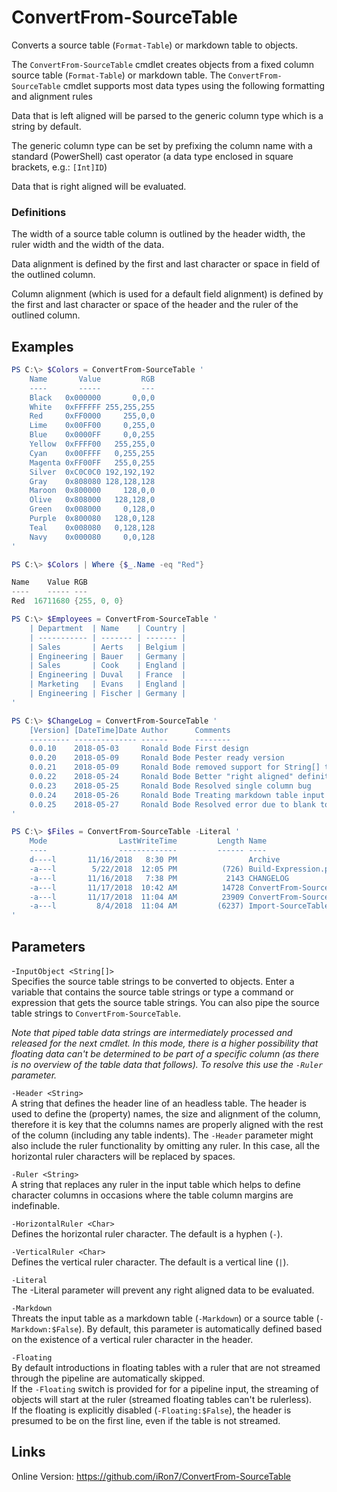 # ConvertFrom-SourceTable
Converts a source table (`Format-Table`) or markdown table to objects.

The `ConvertFrom-SourceTable` cmdlet creates objects from a fixed column
source table (`Format-Table`) or markdown table. The `ConvertFrom-SourceTable`
cmdlet supports most data types using the following formatting and alignment
rules

Data that is left aligned will be parsed to the generic column type
which is a string by default.

The generic column type can be set by prefixing the column name with
a standard (PowerShell) cast operator (a data type enclosed in
square brackets, e.g.: `[Int]ID`)

Data that is right aligned will be evaluated.

### Definitions
The width of a source table column is outlined by the header width,
the ruler width and the width of the data.

Data alignment is defined by the first and last character or space
in field of the outlined column.

Column alignment (which is used for a default field alignment) is
defined by the first and last character or space of the header and
the ruler of the outlined column.

## Examples

```powershell
PS C:\> $Colors = ConvertFrom-SourceTable '
	Name       Value         RGB
	----       -----         ---
	Black   0x000000       0,0,0
	White   0xFFFFFF 255,255,255
	Red     0xFF0000     255,0,0
	Lime    0x00FF00     0,255,0
	Blue    0x0000FF     0,0,255
	Yellow  0xFFFF00   255,255,0
	Cyan    0x00FFFF   0,255,255
	Magenta 0xFF00FF   255,0,255
	Silver  0xC0C0C0 192,192,192
	Gray    0x808080 128,128,128
	Maroon  0x800000     128,0,0
	Olive   0x808000   128,128,0
	Green   0x008000     0,128,0
	Purple  0x800080   128,0,128
	Teal    0x008080   0,128,128
	Navy    0x000080     0,0,128
'

PS C:\> $Colors | Where {$_.Name -eq "Red"}

Name    Value RGB
----    ----- ---
Red  16711680 {255, 0, 0}
```

```powershell
PS C:\> $Employees = ConvertFrom-SourceTable '
	| Department  | Name    | Country |
	| ----------- | ------- | ------- |
	| Sales       | Aerts   | Belgium |
	| Engineering | Bauer   | Germany |
	| Sales       | Cook    | England |
	| Engineering | Duval   | France  |
	| Marketing   | Evans   | England |
	| Engineering | Fischer | Germany |
'
```

```powershell
PS C:\> $ChangeLog = ConvertFrom-SourceTable '
	[Version] [DateTime]Date Author      Comments
	--------- -------------- ------      --------
	0.0.10    2018-05-03     Ronald Bode First design
	0.0.20    2018-05-09     Ronald Bode Pester ready version
	0.0.21    2018-05-09     Ronald Bode removed support for String[] types
	0.0.22    2018-05-24     Ronald Bode Better "right aligned" definition
	0.0.23    2018-05-25     Ronald Bode Resolved single column bug
	0.0.24    2018-05-26     Ronald Bode Treating markdown table input as an option
	0.0.25    2018-05-27     Ronald Bode Resolved error due to blank top lines
'
```

```powershell
PS C:\> $Files = ConvertFrom-SourceTable -Literal '
	Mode                LastWriteTime         Length Name
	----                -------------         ------ ----
	d----l       11/16/2018   8:30 PM                Archive
	-a---l        5/22/2018  12:05 PM          (726) Build-Expression.ps1
	-a---l       11/16/2018   7:38 PM           2143 CHANGELOG
	-a---l       11/17/2018  10:42 AM          14728 ConvertFrom-SourceTable.ps1
	-a---l       11/17/2018  11:04 AM          23909 ConvertFrom-SourceTable.Tests.ps1
	-a---l         8/4/2018  11:04 AM         (6237) Import-SourceTable.ps1
'
```
## Parameters
-`InputObject <String[]>`  
Specifies the source table strings to be converted to objects.
Enter a variable that contains the source table strings or type a
command or expression that gets the source table strings.
You can also pipe the source table strings to `ConvertFrom-SourceTable`.

*Note that piped table data strings are intermediately processed and
released for the next cmdlet. In this mode, there is a higher
possibility that floating data can't be determined to be part of
a specific column (as there is no overview of the table data that
follows). To resolve this use the `-Ruler` parameter.*

`-Header <String>`  
A string that defines the header line of an headless table. The header
is used to define the (property) names, the size and alignment of the
column, therefore it is key that the columns names are properly aligned
with the rest of the column (including any table indents).
The `-Header` parameter might also include the ruler functionality by
omitting any ruler. In this case, all the horizontal ruler characters
will be replaced by spaces.

`-Ruler <String>`  
A string that replaces any ruler in the input table which helps to
define character columns in occasions where the table column margins
are indefinable.

`-HorizontalRuler <Char>`  
Defines the horizontal ruler character. The default is a hyphen (`-`).

`-VerticalRuler <Char>`  
Defines the vertical ruler character. The default is a vertical line (`|`).

`-Literal`  
The -Literal parameter will prevent any right aligned data to be evaluated.

`-Markdown`  
Threats the input table as a markdown table (`-Markdown`) or a source
table (`-Markdown:$False`). By default, this parameter is automatically
defined based on the existence of a vertical ruler character in the
header.

`-Floating`  
By default introductions in floating tables with a ruler that are not
streamed through the pipeline are automatically skipped.  
If the `-Floating` switch is provided for for a pipeline input, the
streaming of objects will start at the ruler (streamed floating tables
can't be rulerless).  
If the floating is explicitly disabled (`-Floating:$False`), the header
is presumed to be on the first line, even if the table is not streamed.

## Links
Online Version: https://github.com/iRon7/ConvertFrom-SourceTable
